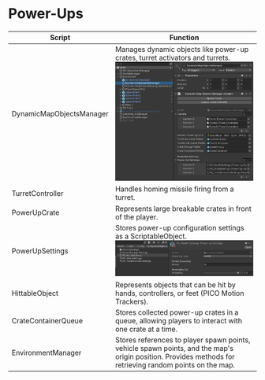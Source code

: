 # Power-Ups
| Script | Function |
| - | - |
| DynamicMapObjectsManager | Manages dynamic objects like power-up crates, turret activators and turrets. ![dynMapObjs-img](/Documentation/Files/DynamicObjectsManager.png) |
| TurretController | Handles homing missile firing from a turret. |
| PowerUpCrate | Represents large breakable crates in front of the player. |
| PowerUpSettings | Stores power-up configuration settings as a ScriptableObject. ![powerups-img](/Documentation/Files/PowerUpSettings.png) |
| HittableObject | Represents objects that can be hit by hands, controllers, or feet (PICO Motion Trackers). |
| CrateContainerQueue | Stores collected power-up crates in a queue, allowing players to interact with one crate at a time. |
| EnvironmentManager | Stores references to player spawn points, vehicle spawn points, and the map's origin position. Provides methods for retrieving random points on the map. |





